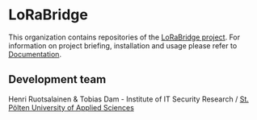 # LoRaBridge

This organization contains repositories of the [LoRaBridge project](https://www.netidee.at/lora-databridge). For information on project briefing, installation and usage
please refer to [Documentation](https://lorabridge.github.io/).

## Development team

Henri Ruotsalainen & Tobias Dam - Institute of IT Security Research / [St. Pölten University of Applied Sciences](https://isf.fhstp.ac.at/en)
